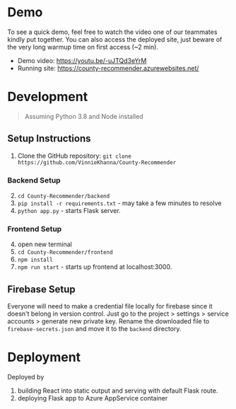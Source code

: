 # Demo
To see a quick demo, feel free to watch the video one of our teammates kindly put together. You can also access the deployed site, just beware of the very long warmup time on first access (~2 min).
- Demo video: https://youtu.be/-uJTQd3eYrM
- Running site: https://county-recommender.azurewebsites.net/

# Development

> Assuming Python 3.8 and Node installed
## Setup Instructions
  1. Clone the GitHub repository: `git clone https://github.com/VinnieKhanna/County-Recommender`
### Backend Setup
2. `cd County-Recommender/backend`
3. `pip install -r requirements.txt` - may take a few minutes to resolve
4. `python app.py` - starts Flask server. 

### Frontend Setup
4. open new terminal
5. `cd County-Recommender/frontend`
6. `npm install`
7. `npm run start` - starts up frontend at localhost:3000. 

## Firebase Setup
Everyone will need to make a credential file locally for firebase since it doesn't belong in version control. Just go to the project > settings > service accounts > generate new private key. Rename the downloaded file to `firebase-secrets.json` and move it to the `backend` directory.

# Deployment
Deployed by 
1. building React into static output and serving with default Flask route.
2. deploying Flask app to Azure AppService container

